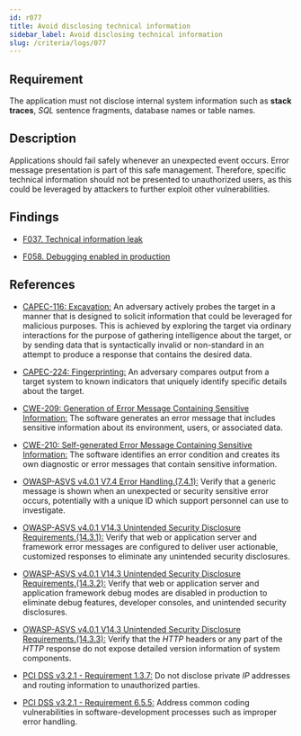 ```yaml
---
id: r077
title: Avoid disclosing technical information
sidebar_label: Avoid disclosing technical information
slug: /criteria/logs/077
---
```


## Requirement

The application must not disclose internal system information
such as **stack traces**, *SQL* sentence fragments,
database names or table names.

## Description

Applications should fail safely whenever an unexpected event occurs.
Error message presentation is part of this safe management.
Therefore, specific technical information should not be presented to
unauthorized users,
as this could be leveraged by attackers to further exploit other
vulnerabilities.

## Findings

- [F037. Technical information leak](https://fluidattacks.com/products/rules/findings/037/)

- [F058. Debugging enabled in production](https://fluidattacks.com/products/rules/findings/058/)

## References

- [CAPEC-116: Excavation:](http://capec.mitre.org/data/definitions/116.html)
An adversary actively probes the target in a manner that is designed to solicit
information that could be leveraged for malicious purposes.
This is achieved by exploring the target via ordinary interactions for the
purpose of gathering intelligence about the target,
or by sending data that is syntactically invalid or non-standard in an attempt
to produce a response that contains the desired data.

- [CAPEC-224: Fingerprinting:](http://capec.mitre.org/data/definitions/224.html)
An adversary compares output from a target system to known indicators that
uniquely identify specific details about the target.

- [CWE-209: Generation of Error Message Containing Sensitive Information:](https://cwe.mitre.org/data/definitions/209.html)
The software generates an error message that includes sensitive information
about its environment, users, or associated data.

- [CWE-210: Self-generated Error Message Containing Sensitive Information:](https://cwe.mitre.org/data/definitions/210.html)
The software identifies an error condition and creates its own diagnostic or
error messages that contain sensitive information.

- [OWASP-ASVS v4.0.1 V7.4 Error Handling.(7.4.1):](https://owasp.org/www-project-application-security-verification-standard/)
Verify that a generic message is shown when an unexpected or security sensitive
error occurs,
potentially with a unique ID which support personnel can use to investigate.

- [OWASP-ASVS v4.0.1 V14.3 Unintended Security Disclosure Requirements.(14.3.1):](https://owasp.org/www-project-application-security-verification-standard/)
Verify that web or application server and framework error messages are
configured to deliver user actionable, customized responses to eliminate any
unintended security disclosures.

- [OWASP-ASVS v4.0.1 V14.3 Unintended Security Disclosure Requirements.(14.3.2):](https://owasp.org/www-project-application-security-verification-standard/)
Verify that web or application server and application framework debug modes
are disabled in production to eliminate debug features, developer consoles,
and unintended security disclosures.

- [OWASP-ASVS v4.0.1 V14.3 Unintended Security Disclosure Requirements.(14.3.3):](https://owasp.org/www-project-application-security-verification-standard/)
Verify that the *HTTP* headers or any part of the *HTTP* response do not expose
detailed version information of system components.

- [PCI DSS v3.2.1 - Requirement 1.3.7:](https://www.pcisecuritystandards.org/documents/PCI_DSS_v3-2-1.pdf)
Do not disclose private *IP* addresses and routing information to unauthorized
parties.

- [PCI DSS v3.2.1 - Requirement 6.5.5:](https://www.pcisecuritystandards.org/documents/PCI_DSS_v3-2-1.pdf)
Address common coding vulnerabilities in software-development processes such as
improper error handling.

